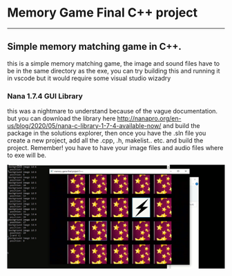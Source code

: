 # Memory Game Final C++ project
______________________________________________________________________________
## Simple memory matching game  in C++. 
this is a simple memory matching game, the image and sound files have to be in the same directory as the exe, 
you can try building this and running it in vscode but it would require some visual studio wizadry
### Nana 1.7.4 GUI Library
this was a nightmare to understand because of the vague documentation. but you can download the library
here http://nanapro.org/en-us/blog/2020/05/nana-c-library-1-7-4-available-now/ and build the package in the solutions explorer, then once you have the .sln file you create a new project, add all the .cpp, .h, makelist.. etc. and build the project. Remember! you have to have your image files and audio files where to exe will be. 

![Alt Text](https://github.com/NovaDesignedIt/MemoryGame/blob/main/memgame.png)
